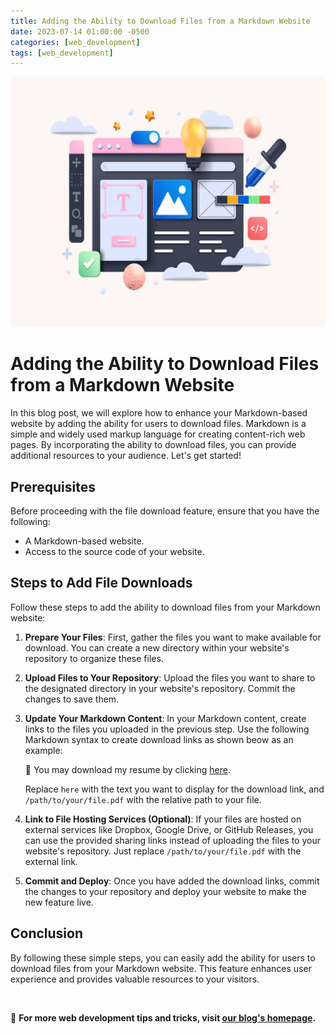 ```yaml
---
title: Adding the Ability to Download Files from a Markdown Website
date: 2023-07-14 01:00:00 -0500
categories: [web_development]
tags: [web_development]
---
```


<img src="/assets/img/posts/2023/adding_download_files/adding_download_files.jpg" alt="Adding the Ability to Download Files from a Markdown Website" style="height:400px; width:600px;" />


# Adding the Ability to Download Files from a Markdown Website

In this blog post, we will explore how to enhance your Markdown-based website by adding the ability for users to download files. Markdown is a simple and widely used markup language for creating content-rich web pages. By incorporating the ability to download files, you can provide additional resources to your audience. Let's get started!

## Prerequisites

Before proceeding with the file download feature, ensure that you have the following:

- A Markdown-based website.
- Access to the source code of your website.

## Steps to Add File Downloads

Follow these steps to add the ability to download files from your Markdown website:

1. **Prepare Your Files**: First, gather the files you want to make available for download. You can create a new directory within your website's repository to organize these files.

2. **Upload Files to Your Repository**: Upload the files you want to share to the designated directory in your website's repository. Commit the changes to save them.

3. **Update Your Markdown Content**: In your Markdown content, create links to the files you uploaded in the previous step. Use the following Markdown syntax to create download links as shown beow as an example:


    📝 You may download my resume by clicking [here](/assets/files/JamisonJohnsonResume_2023.pdf).


    Replace `here` with the text you want to display for the download link, and `/path/to/your/file.pdf` with the relative path to your file.

4. **Link to File Hosting Services (Optional)**: If your files are hosted on external services like Dropbox, Google Drive, or GitHub Releases, you can use the provided sharing links instead of uploading the files to your website's repository. Just replace `/path/to/your/file.pdf` with the external link.

5. **Commit and Deploy**: Once you have added the download links, commit the changes to your repository and deploy your website to make the new feature live.

## Conclusion

By following these simple steps, you can easily add the ability for users to download files from your Markdown website. This feature enhances user experience and provides valuable resources to your visitors.

<br>

📖 **For more web development tips and tricks, visit [our blog's homepage](https://blog.johnsonpremier.net).**





